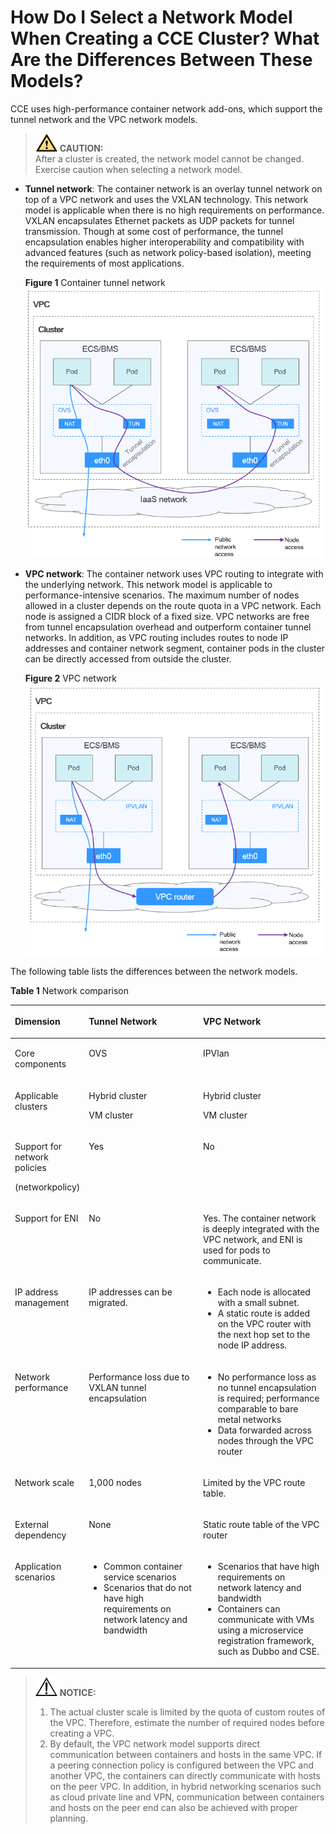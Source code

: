 # How Do I Select a Network Model When Creating a CCE Cluster? What Are the Differences Between These Models?<a name="cce_faq_00162"></a>

CCE uses high-performance container network add-ons, which support the tunnel network and the VPC network models.

>![](public_sys-resources/icon-caution.gif) **CAUTION:**   
>After a cluster is created, the network model cannot be changed. Exercise caution when selecting a network model.  

-   **Tunnel network**: The container network is an overlay tunnel network on top of a VPC network and uses the VXLAN technology. This network model is applicable when there is no high requirements on performance. VXLAN encapsulates Ethernet packets as UDP packets for tunnel transmission. Though at some cost of performance, the tunnel encapsulation enables higher interoperability and compatibility with advanced features \(such as network policy-based isolation\), meeting the requirements of most applications.

    **Figure  1**  Container tunnel network<a name="en-us_topic_0242566245_fig119421248102318"></a>  
    ![](figures/container-tunnel-network.png "container-tunnel-network")

-   **VPC network**: The container network uses VPC routing to integrate with the underlying network. This network model is applicable to performance-intensive scenarios. The maximum number of nodes allowed in a cluster depends on the route quota in a VPC network. Each node is assigned a CIDR block of a fixed size. VPC networks are free from tunnel encapsulation overhead and outperform container tunnel networks. In addition, as VPC routing includes routes to node IP addresses and container network segment, container pods in the cluster can be directly accessed from outside the cluster.

    **Figure  2**  VPC network<a name="en-us_topic_0242566245_fig105374614243"></a>  
    ![](figures/vpc-network.png "vpc-network")


The following table lists the differences between the network models.

**Table  1**  Network comparison

<a name="en-us_topic_0242566245_table715802210336"></a>
<table><thead align="left"><tr id="en-us_topic_0242566245_row015822213316"><th class="cellrowborder" valign="top" width="22.45%" id="mcps1.2.4.1.1"><p id="en-us_topic_0242566245_p1715813225335"><a name="en-us_topic_0242566245_p1715813225335"></a><a name="en-us_topic_0242566245_p1715813225335"></a><strong id="en-us_topic_0242566245_b7212104043613"><a name="en-us_topic_0242566245_b7212104043613"></a><a name="en-us_topic_0242566245_b7212104043613"></a>Dimension</strong></p>
</th>
<th class="cellrowborder" valign="top" width="36.69%" id="mcps1.2.4.1.2"><p id="en-us_topic_0242566245_p1015919220339"><a name="en-us_topic_0242566245_p1015919220339"></a><a name="en-us_topic_0242566245_p1015919220339"></a><strong id="en-us_topic_0242566245_b29012400369"><a name="en-us_topic_0242566245_b29012400369"></a><a name="en-us_topic_0242566245_b29012400369"></a>Tunnel Network</strong></p>
</th>
<th class="cellrowborder" valign="top" width="40.86%" id="mcps1.2.4.1.3"><p id="en-us_topic_0242566245_p5158192253312"><a name="en-us_topic_0242566245_p5158192253312"></a><a name="en-us_topic_0242566245_p5158192253312"></a><strong id="en-us_topic_0242566245_b15481184218360"><a name="en-us_topic_0242566245_b15481184218360"></a><a name="en-us_topic_0242566245_b15481184218360"></a>VPC Network</strong></p>
</th>
</tr>
</thead>
<tbody><tr id="en-us_topic_0242566245_row3364165414382"><td class="cellrowborder" valign="top" width="22.45%" headers="mcps1.2.4.1.1 "><p id="en-us_topic_0242566245_p7365105418387"><a name="en-us_topic_0242566245_p7365105418387"></a><a name="en-us_topic_0242566245_p7365105418387"></a>Core components</p>
</td>
<td class="cellrowborder" valign="top" width="36.69%" headers="mcps1.2.4.1.2 "><p id="en-us_topic_0242566245_p205912419393"><a name="en-us_topic_0242566245_p205912419393"></a><a name="en-us_topic_0242566245_p205912419393"></a>OVS</p>
</td>
<td class="cellrowborder" valign="top" width="40.86%" headers="mcps1.2.4.1.3 "><p id="en-us_topic_0242566245_p1759117483919"><a name="en-us_topic_0242566245_p1759117483919"></a><a name="en-us_topic_0242566245_p1759117483919"></a>IPVlan</p>
</td>
</tr>
<tr id="en-us_topic_0242566245_row9184022123919"><td class="cellrowborder" valign="top" width="22.45%" headers="mcps1.2.4.1.1 "><p id="en-us_topic_0242566245_p939214336391"><a name="en-us_topic_0242566245_p939214336391"></a><a name="en-us_topic_0242566245_p939214336391"></a>Applicable clusters</p>
</td>
<td class="cellrowborder" valign="top" width="36.69%" headers="mcps1.2.4.1.2 "><p id="en-us_topic_0242566245_p183921533143919"><a name="en-us_topic_0242566245_p183921533143919"></a><a name="en-us_topic_0242566245_p183921533143919"></a>Hybrid cluster</p>
<p id="en-us_topic_0242566245_p7392123313914"><a name="en-us_topic_0242566245_p7392123313914"></a><a name="en-us_topic_0242566245_p7392123313914"></a>VM cluster</p>
</td>
<td class="cellrowborder" valign="top" width="40.86%" headers="mcps1.2.4.1.3 "><p id="en-us_topic_0242566245_p139214338397"><a name="en-us_topic_0242566245_p139214338397"></a><a name="en-us_topic_0242566245_p139214338397"></a>Hybrid cluster</p>
<p id="en-us_topic_0242566245_p53924334399"><a name="en-us_topic_0242566245_p53924334399"></a><a name="en-us_topic_0242566245_p53924334399"></a>VM cluster</p>
</td>
</tr>
<tr id="en-us_topic_0242566245_row18748936104718"><td class="cellrowborder" valign="top" width="22.45%" headers="mcps1.2.4.1.1 "><p id="en-us_topic_0242566245_p104711451154714"><a name="en-us_topic_0242566245_p104711451154714"></a><a name="en-us_topic_0242566245_p104711451154714"></a>Support for network policies</p>
<p id="en-us_topic_0242566245_p6471751134717"><a name="en-us_topic_0242566245_p6471751134717"></a><a name="en-us_topic_0242566245_p6471751134717"></a>(networkpolicy)</p>
</td>
<td class="cellrowborder" valign="top" width="36.69%" headers="mcps1.2.4.1.2 "><p id="en-us_topic_0242566245_p20471351124715"><a name="en-us_topic_0242566245_p20471351124715"></a><a name="en-us_topic_0242566245_p20471351124715"></a>Yes</p>
</td>
<td class="cellrowborder" valign="top" width="40.86%" headers="mcps1.2.4.1.3 "><p id="en-us_topic_0242566245_p1047145111471"><a name="en-us_topic_0242566245_p1047145111471"></a><a name="en-us_topic_0242566245_p1047145111471"></a>No</p>
</td>
</tr>
<tr id="en-us_topic_0242566245_row26521844204715"><td class="cellrowborder" valign="top" width="22.45%" headers="mcps1.2.4.1.1 "><p id="en-us_topic_0242566245_p134711351184716"><a name="en-us_topic_0242566245_p134711351184716"></a><a name="en-us_topic_0242566245_p134711351184716"></a>Support for ENI</p>
</td>
<td class="cellrowborder" valign="top" width="36.69%" headers="mcps1.2.4.1.2 "><p id="en-us_topic_0242566245_p74715518471"><a name="en-us_topic_0242566245_p74715518471"></a><a name="en-us_topic_0242566245_p74715518471"></a>No</p>
</td>
<td class="cellrowborder" valign="top" width="40.86%" headers="mcps1.2.4.1.3 "><p id="en-us_topic_0242566245_p20471115114714"><a name="en-us_topic_0242566245_p20471115114714"></a><a name="en-us_topic_0242566245_p20471115114714"></a>Yes. The container network is deeply integrated with the VPC network, and ENI is used for pods to communicate.</p>
</td>
</tr>
<tr id="en-us_topic_0242566245_row96181615010"><td class="cellrowborder" valign="top" width="22.45%" headers="mcps1.2.4.1.1 "><p id="en-us_topic_0242566245_p1726882465017"><a name="en-us_topic_0242566245_p1726882465017"></a><a name="en-us_topic_0242566245_p1726882465017"></a>IP address management</p>
</td>
<td class="cellrowborder" valign="top" width="36.69%" headers="mcps1.2.4.1.2 "><p id="en-us_topic_0242566245_p82691024125018"><a name="en-us_topic_0242566245_p82691024125018"></a><a name="en-us_topic_0242566245_p82691024125018"></a>IP addresses can be migrated.</p>
</td>
<td class="cellrowborder" valign="top" width="40.86%" headers="mcps1.2.4.1.3 "><a name="en-us_topic_0242566245_ul1259224495118"></a><a name="en-us_topic_0242566245_ul1259224495118"></a><ul id="en-us_topic_0242566245_ul1259224495118"><li>Each node is allocated with a small subnet.</li><li>A static route is added on the VPC router with the next hop set to the node IP address.</li></ul>
</td>
</tr>
<tr id="en-us_topic_0242566245_row1661816105018"><td class="cellrowborder" valign="top" width="22.45%" headers="mcps1.2.4.1.1 "><p id="en-us_topic_0242566245_p10269102415509"><a name="en-us_topic_0242566245_p10269102415509"></a><a name="en-us_topic_0242566245_p10269102415509"></a>Network performance</p>
</td>
<td class="cellrowborder" valign="top" width="36.69%" headers="mcps1.2.4.1.2 "><p id="en-us_topic_0242566245_p526982419507"><a name="en-us_topic_0242566245_p526982419507"></a><a name="en-us_topic_0242566245_p526982419507"></a>Performance loss due to VXLAN tunnel encapsulation</p>
</td>
<td class="cellrowborder" valign="top" width="40.86%" headers="mcps1.2.4.1.3 "><a name="en-us_topic_0242566245_ul4143192791019"></a><a name="en-us_topic_0242566245_ul4143192791019"></a><ul id="en-us_topic_0242566245_ul4143192791019"><li>No performance loss as no tunnel encapsulation is required; performance comparable to bare metal networks</li><li>Data forwarded across nodes through the VPC router</li></ul>
</td>
</tr>
<tr id="en-us_topic_0242566245_row262191685013"><td class="cellrowborder" valign="top" width="22.45%" headers="mcps1.2.4.1.1 "><p id="en-us_topic_0242566245_p142691524115014"><a name="en-us_topic_0242566245_p142691524115014"></a><a name="en-us_topic_0242566245_p142691524115014"></a>Network scale</p>
</td>
<td class="cellrowborder" valign="top" width="36.69%" headers="mcps1.2.4.1.2 "><p id="en-us_topic_0242566245_p72692024105016"><a name="en-us_topic_0242566245_p72692024105016"></a><a name="en-us_topic_0242566245_p72692024105016"></a>1,000 nodes</p>
</td>
<td class="cellrowborder" valign="top" width="40.86%" headers="mcps1.2.4.1.3 "><p id="en-us_topic_0242566245_p184026307513"><a name="en-us_topic_0242566245_p184026307513"></a><a name="en-us_topic_0242566245_p184026307513"></a>Limited by the VPC route table.</p>
</td>
</tr>
<tr id="en-us_topic_0242566245_row265119104479"><td class="cellrowborder" valign="top" width="22.45%" headers="mcps1.2.4.1.1 "><p id="en-us_topic_0242566245_p1826920247509"><a name="en-us_topic_0242566245_p1826920247509"></a><a name="en-us_topic_0242566245_p1826920247509"></a>External dependency</p>
</td>
<td class="cellrowborder" valign="top" width="36.69%" headers="mcps1.2.4.1.2 "><p id="en-us_topic_0242566245_p32691424195014"><a name="en-us_topic_0242566245_p32691424195014"></a><a name="en-us_topic_0242566245_p32691424195014"></a>None</p>
</td>
<td class="cellrowborder" valign="top" width="40.86%" headers="mcps1.2.4.1.3 "><p id="en-us_topic_0242566245_p204029302517"><a name="en-us_topic_0242566245_p204029302517"></a><a name="en-us_topic_0242566245_p204029302517"></a>Static route table of the VPC router</p>
</td>
</tr>
<tr id="en-us_topic_0242566245_row14400144693816"><td class="cellrowborder" valign="top" width="22.45%" headers="mcps1.2.4.1.1 "><p id="en-us_topic_0242566245_p1926972465013"><a name="en-us_topic_0242566245_p1926972465013"></a><a name="en-us_topic_0242566245_p1926972465013"></a>Application scenarios</p>
</td>
<td class="cellrowborder" valign="top" width="36.69%" headers="mcps1.2.4.1.2 "><a name="en-us_topic_0242566245_ul619513457509"></a><a name="en-us_topic_0242566245_ul619513457509"></a><ul id="en-us_topic_0242566245_ul619513457509"><li>Common container service scenarios</li><li>Scenarios that do not have high requirements on network latency and bandwidth</li></ul>
</td>
<td class="cellrowborder" valign="top" width="40.86%" headers="mcps1.2.4.1.3 "><a name="en-us_topic_0242566245_ul1659212532511"></a><a name="en-us_topic_0242566245_ul1659212532511"></a><ul id="en-us_topic_0242566245_ul1659212532511"><li>Scenarios that have high requirements on network latency and bandwidth</li><li>Containers can communicate with VMs using a microservice registration framework, such as Dubbo and CSE.</li></ul>
</td>
</tr>
</tbody>
</table>

>![](public_sys-resources/icon-notice.gif) **NOTICE:**   
>1.  The actual cluster scale is limited by the quota of custom routes of the VPC. Therefore, estimate the number of required nodes before creating a VPC.  
>2.  By default, the VPC network model supports direct communication between containers and hosts in the same VPC. If a peering connection policy is configured between the VPC and another VPC, the containers can directly communicate with hosts on the peer VPC. In addition, in hybrid networking scenarios such as cloud private line and VPN, communication between containers and hosts on the peer end can also be achieved with proper planning.  

